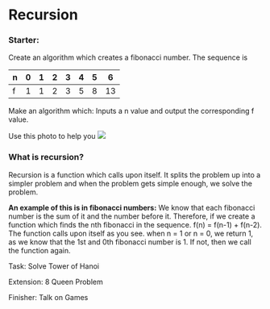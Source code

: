# Recursion
### Starter:
Create an algorithm which creates a fibonacci number.
The sequence is 

n | 0 | 1 | 2 | 3 | 4 | 5 | 6
--- | --- | --- | --- | --- | --- | --- | --- 
f | 1 | 1 | 2 | 3 | 5 | 8 | 13

Make an algorithm which:
Inputs a n value and output the corresponding f value.

Use this photo to help you
![](https://lucasfcosta.com/assets/recursion-bubble-up.png)

### What is recursion?
Recursion is a function which calls upon itself. It splits the problem up into a simpler problem and when the problem gets simple enough, we solve the problem.

**An example of this is in fibonacci numbers:** We know that each fibonacci number is the sum of it and the number before it. Therefore, if we create a function which finds the nth fibonacci in the sequence. f(n) = f(n-1) + f(n-2). The function calls upon itself as you see. when n = 1 or n = 0, we return 1, as we know that the 1st and 0th fibonacci number is 1. If not, then we call the function again.

Task:
Solve Tower of Hanoi

Extension:
8 Queen Problem

Finisher:
Talk on Games
